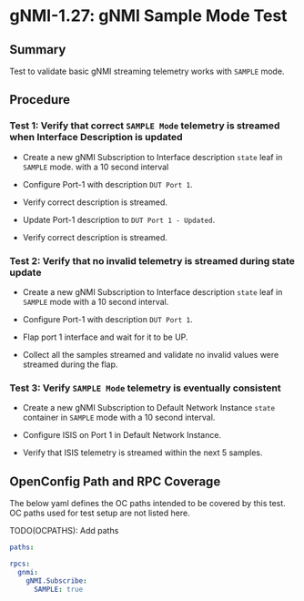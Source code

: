 # gNMI-1.27: gNMI Sample Mode Test

## Summary

Test to validate basic gNMI streaming telemetry works with `SAMPLE` mode.

## Procedure

### Test 1: Verify that correct `SAMPLE Mode` telemetry is streamed when Interface Description is updated

*   Create a new gNMI Subscription to Interface description `state` leaf in
    `SAMPLE` mode. with a 10 second interval

*   Configure Port-1 with description `DUT Port 1`.

*   Verify correct description is streamed.

*   Update Port-1 description to `DUT Port 1 - Updated`.

*   Verify correct description is streamed.

### Test 2: Verify that no invalid telemetry is streamed during state update

*   Create a new gNMI Subscription to Interface description `state` leaf in
    `SAMPLE` mode with a 10 second interval.

*   Configure Port-1 with description `DUT Port 1`.

*   Flap port 1 interface and wait for it to be UP.

*   Collect all the samples streamed and validate no invalid values were
    streamed during the flap.

### Test 3: Verify `SAMPLE Mode` telemetry is eventually consistent

*   Create a new gNMI Subscription to Default Network Instance `state` container
    in `SAMPLE` mode with a 10 second interval.

*   Configure ISIS on Port 1 in Default Network Instance.

*   Verify that ISIS telemetry is streamed within the next 5 samples.

## OpenConfig Path and RPC Coverage

The below yaml defines the OC paths intended to be covered by this test.  OC paths used for test setup are not listed here.

TODO(OCPATHS): Add paths

```yaml
paths:

rpcs:
  gnmi:
    gNMI.Subscribe:
      SAMPLE: true
```
